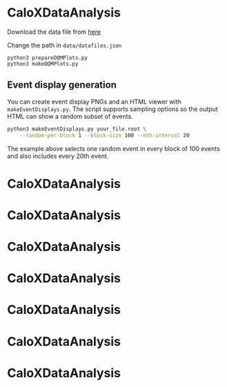 # CaloXDataAnalysis

Download the data file from [here](https://yofeng.web.cern.ch/yofeng/CaloX/)

Change the path in `data/datafiles.json`

```
python3 prepareDQMPlots.py
python3 makeDQMPlots.py
```

## Event display generation

You can create event display PNGs and an HTML viewer with
`makeEventDisplays.py`. The script supports sampling options so the output
HTML can show a random subset of events.

```bash
python3 makeEventDisplays.py your_file.root \
    --random-per-block 1 --block-size 100 --nth-interval 20
```

The example above selects one random event in every block of 100 events and
also includes every 20th event.
# CaloXDataAnalysis
# CaloXDataAnalysis
# CaloXDataAnalysis
# CaloXDataAnalysis
# CaloXDataAnalysis
# CaloXDataAnalysis
# CaloXDataAnalysis
